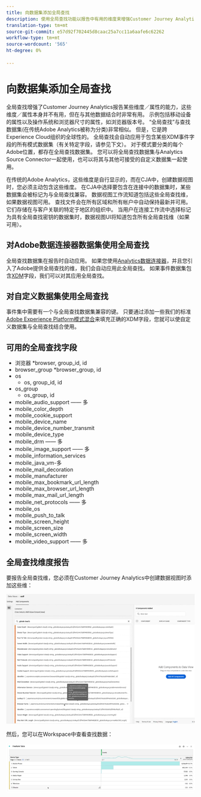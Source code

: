 ```yaml
---
title: 向数据集添加全局查找
description: 使用全局查找功能以报告中有用的维度来增强Customer Journey Analytics。
translation-type: tm+mt
source-git-commit: e57d92f702445d8caac25a7cc11a6aafe6c62262
workflow-type: tm+mt
source-wordcount: '565'
ht-degree: 0%

---
```



# 向数据集添加全局查找

全局查找增强了Customer Journey Analytics报告某些维度／属性的能力，这些维度／属性本身并不有用，但在与其他数据结合时非常有用。 示例包括移动设备的属性以及操作系统和浏览器尺寸的属性，如浏览器版本号。 “全局查找”与查找数据集(在传统Adobe Analytics被称为分类)非常相似。 但是，它是跨Experience Cloud组织的全球性的。 全局查找会自动应用于包含某些XDM事件字段的所有模式数据集（有关特定字段，请参见下文）。
对于模式要分类的每个Adobe位置，都存在全局查找数据集。 您可以将全局查找数据集与Analytics Source Connector一起使用，也可以将其与其他可接受的自定义数据集一起使用。

在传统的Adobe Analytics，这些维度是自行显示的，而在CJA中，创建数据视图时，您必须主动包含这些维度。 在CJA中选择要包含在连接中的数据集时，某些数据集会被标记为与全局查找兼容。 数据视图工作流知道包括这些全局查找维，如果数据视图可用。 查找文件会在所有区域和所有帐户中自动保持最新并可用。 它们存储在与客户关联的特定于地区的组织中。
当用户在连接工作流中选择标记为具有全局查找密钥的数据集时，数据视图UI将知道包含所有全局查找维（如果可用）。

## 对Adobe数据连接器数据集使用全局查找

全局查找数据集在报告时自动应用。 如果您使用[Analytics数据连接器](https://experienceleague.adobe.com/docs/experience-platform/sources/connectors/adobe-applications/analytics.html?lang=en#connectors)，并且您引入了Adobe提供全局查找的维，我们会自动应用此全局查找。 如果事件数据集包含[XDM](https://experienceleague.adobe.com/docs/experience-platform/xdm/home.html?lang=en)字段，我们可以对其应用全局查找。

## 对自定义数据集使用全局查找

事件集中需要有一个与全局查找数据集兼容的键。 只要通过添加一些我们的标准[Adobe Experience Platform模式混合](https://experienceleague.adobe.com/docs/experience-platform/xdm/mixins/event/environment-details.html?lang=en#mixins)来填充正确的XDM字段，您就可以使自定义数据集与全局查找结合使用。

## 可用的全局查找字段

* 浏览器
*browser, group_id, id
* browser_group
*browser_group, id
* os
   * os, group_id, id
* os_group
   * os_group, id
* mobile_audio_support —— 多
* mobile_color_depth
* mobile_cookie_support
* mobile_device_name
* mobile_device_number_transmit
* mobile_device_type
* mobile_drm —— 多
* mobile_image_support —— 多
* mobile_information_services
* mobile_java_vm-多
* mobile_mail_decoration
* mobile_manufacturer
* mobile_max_bookmark_url_length
* mobile_max_browser_url_length
* mobile_max_mail_url_length
* mobile_net_protocols —— 多
* mobile_os
* mobile_push_to_talk
* mobile_screen_height
* mobile_screen_size
* mobile_screen_width
* mobile_video_support —— 多

## 全局查找维度报告

要报告全局查找维，您必须在Customer Journey Analytics中创建数据视图时添加这些维：

![](assets/global-lookup.png)

然后，您可以在Workspace中查看查找数据：

![](assets/gl-reporting.png)


